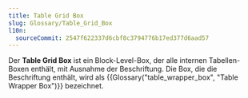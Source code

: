 ```yaml
---
title: Table Grid Box
slug: Glossary/Table_Grid_Box
l10n:
  sourceCommit: 2547f622337d6cbf8c3794776b17ed377d6aad57
---
```


Der **Table Grid Box** ist ein Block-Level-Box, der alle internen Tabellen-Boxen enthält, mit Ausnahme der Beschriftung. Die Box, die die Beschriftung enthält, wird als {{Glossary("table_wrapper_box", "Table Wrapper Box")}} bezeichnet.
